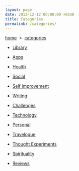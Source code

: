 ```yaml
---
layout: page
date: 2013-12-12 00:00:00 +0530
title: Categories
permalink: /categories/
---
```

<div>

<p><a href="{{ site.url }}">home</a> &nbsp;&gt;&nbsp; <a href="{{ site.url }}/categories">categories</a></p>

<ul>

<li><p><a href="{{ site.url }}/category/books/">Library</a></p></li>

<li><p><a href="{{ site.url }}/category/apps/">Apps</a></p></li>

<li><p><a href="{{ site.url }}/category/health/">Health</a></p></li>

<li><p><a href="{{ site.url }}/category/social/">Social</a></p></li>

<li><p><a href="{{ site.url }}/category/self-improvement/">Self Improvement</a></p></li>

<li><p><a href="{{ site.url }}/category/writing/">Writing</a></p></li>

<li><p><a href="{{ site.url }}/category/challenges/">Challenges</a></p></li>

<li><p><a href="{{ site.url }}/category/technology/">Technology</a></p></li>

<li><p><a href="{{ site.url }}/category/personal/">Personal</a></p></li>

<li><p><a href="{{ site.url }}/category/travelogue/">Travelogue</a></p></li>

<li><p><a href="{{ site.url }}/category/thought-experiments/">Thought Experiments</a></p></li>

<li><p><a href="{{ site.url }}/category/spirituality/">Spirituality</a></p></li>

<li><p><a href="{{ site.url }}/category/review/">Reviews</a></p></li>

</ul>

</div>
